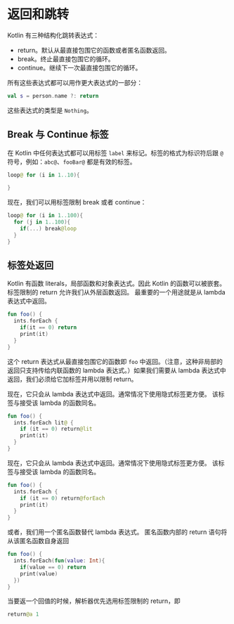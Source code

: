 # 返回和跳转

Kotlin 有三种结构化跳转表达式：

* return。默认从最直接包围它的函数或者匿名函数返回。
* break。终止最直接包围它的循环。
* continue。继续下一次最直接包围它的循环。

所有这些表达式都可以用作更大表达式的一部分：

``` kotlin
val s = person.name ?: return
```

这些表达式的类型是 `Nothing`。



## Break 与 Continue 标签

在 Kotlin 中任何表达式都可以用标签 `label` 来标记。标签的格式为标识符后跟 `@` 符号，例如：`abc@`、`fooBar@` 都是有效的标签。

``` kotlin
loop@ for (i in 1..10){
  
}
```

现在，我们可以用标签限制 break 或者 continue：

``` kotlin
loop@ for (i in 1..100){
  for (j in 1..100){
    if(...) break@loop
  }
}
```



## 标签处返回

Kotlin 有函数 literals，局部函数和对象表达式。因此 Kotlin 的函数可以被嵌套。标签限制的 return 允许我们从外层函数返回。 最重要的一个用途就是从 lambda 表达式中返回。

``` kotlin
fun foo() {
  ints.forEach {
    if(it == 0) return
    print(it)
  }
}
```

这个 return 表达式从最直接包围它的函数即 `foo` 中返回。（注意，这种非局部的返回只支持传给内联函数的 lambda 表达式。）如果我们需要从 lambda 表达式中返回，我们必须给它加标签并用以限制 return。

现在，它只会从 lambda 表达式中返回。通常情况下使用隐式标签更方便。 该标签与接受该 lambda 的函数同名。

``` kotlin
fun foo() {
  ints.forEach lit@ {
    if (it == 0) return@lit
    print(it)
  }
}
```

现在，它只会从 lambda 表达式中返回。通常情况下使用隐式标签更方便。 该标签与接受该 lambda 的函数同名。

``` kotlin
fun foo() {
  ints.forEach {
    if (it == 0) return@forEach
    print(it)
  }
}
```

或者，我们用一个匿名函数替代 lambda 表达式。 匿名函数内部的 return 语句将从该匿名函数自身返回

``` kotlin
fun foo() {
  ints.forEach(fun(value: Int){
    if(value == 0) return
    print(value)
  })
}
```

当要返一个回值的时候，解析器优先选用标签限制的 return，即

``` kotlin
return@a 1
```

